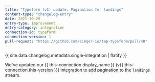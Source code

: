 ```yaml
---
title: "Typeform (v1) update: Pagination for landings"
content-type: "changelog-entry"
date: 2021-10-29
entry-type: improvement
entry-category: integration
connection-id: typeform
connection-version: 1
pull-request: "https://github.com/singer-io/tap-typeform/pull/48"
---
```

{{ site.data.changelog.metadata.single-integration | flatify }}

We've updated our {{ this-connection.display_name }} (v{{ this-connection.this-version }}) integration to add pagination to the `landings` stream.